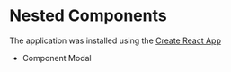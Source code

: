 # Nested Components

The application was installed using the [Create React App](https://github.com/facebook/create-react-app)


- Component Modal
